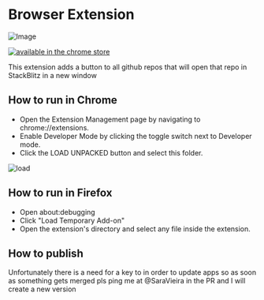 # Browser Extension

![Image](https://user-images.githubusercontent.com/1051509/46907462-fc0ef600-cf12-11e8-8d73-05b95577364e.png)

[![available in the chrome store](https://developer.chrome.com/webstore/images/ChromeWebStore_Badge_v2_206x58.png)](https://chrome.google.com/webstore/detail/jkhbnhagngalpojoeijaleemepfpefmp)

This extension adds a button to all github repos that will open that repo in StackBlitz in a new window

## How to run in Chrome

- Open the Extension Management page by navigating to chrome://extensions.
- Enable Developer Mode by clicking the toggle switch next to Developer mode.
- Click the LOAD UNPACKED button and select this folder.

![load](https://developer.chrome.com/static/images/get_started/load_extension.png)

## How to run in Firefox

- Open about:debugging
- Click "Load Temporary Add-on"
- Open the extension's directory and select any file inside the extension.

## How to publish

Unfortunately there is a need for a key to in order to update apps so as soon as something gets merged pls ping me at @SaraVieira in the PR and I will create a new version
